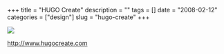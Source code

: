 +++
title = "HUGO Create"
description = ""
tags = []
date = "2008-02-12"
categories = ["design"]
slug = "hugo-create"
+++


 

  <div id="screens-thumbs" class="clearfix">
    <div class="txt-center" id="design-submission"><a href="http://www.hugocreate.com/"><img id='bluga-thumbnail-1159' class='bluga-thumbnail large' src='//konigi.com/media/bluga/
wt47f303efb6d7c_0.jpg'/></a></div>  
  </div>   
<p><a href="http://www.hugocreate.com/">http://www.hugocreate.com</a></p>




